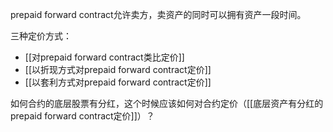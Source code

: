 prepaid forward contract允许卖方，卖资产的同时可以拥有资产一段时间。

三种定价方式：
- [[对prepaid forward contract类比定价]]
- [[以折现方式对prepaid forward contract定价]]
- [[以套利方式对prepaid forward contract定价]]

如何合约的底层股票有分红，这个时候应该如何对合约定价（[[底层资产有分红的prepaid forward contract定价]]）？